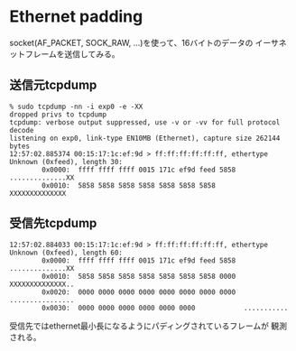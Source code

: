# Ethernet padding

socket(AF_PACKET, SOCK_RAW, ...)を使って、16バイトのデータの
イーサネットフレームを送信してみる。

## 送信元tcpdump

```
% sudo tcpdump -nn -i exp0 -e -XX
dropped privs to tcpdump
tcpdump: verbose output suppressed, use -v or -vv for full protocol decode
listening on exp0, link-type EN10MB (Ethernet), capture size 262144 bytes
12:57:02.885374 00:15:17:1c:ef:9d > ff:ff:ff:ff:ff:ff, ethertype Unknown (0xfeed), length 30:
        0x0000:  ffff ffff ffff 0015 171c ef9d feed 5858  ..............XX
        0x0010:  5858 5858 5858 5858 5858 5858 5858       XXXXXXXXXXXXXX
```

## 受信先tcpdump

```
12:57:02.884033 00:15:17:1c:ef:9d > ff:ff:ff:ff:ff:ff, ethertype Unknown (0xfeed), length 60:
        0x0000:  ffff ffff ffff 0015 171c ef9d feed 5858  ..............XX
        0x0010:  5858 5858 5858 5858 5858 5858 5858 0000  XXXXXXXXXXXXXX..
        0x0020:  0000 0000 0000 0000 0000 0000 0000 0000  ................
        0x0030:  0000 0000 0000 0000 0000 0000            ...........
```

受信先ではethernet最小長になるようにパディングされているフレームが
観測される。
